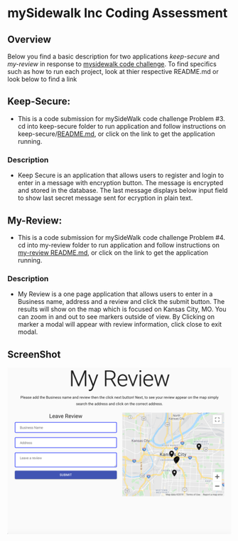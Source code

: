# mySidewalk Inc Coding Assessment

## Overview
Below you find a basic description for two applications *keep-secure* and *my-review* in response to [mysidewalk code challenge](https://github.com/mysidewalk/interview). To find specifics such as how to run each project, look at thier respective README.md or look below to find a link

## Keep-Secure:
* This is a code submission for mySideWalk code challenge Problem #3. cd into keep-secure folder to run application and follow instructions on keep-secure/[README.md](https://github.com/shanicegipson/interview/blob/master/keep-secure/README.md), or click on the link to get the application running.
### Description
* Keep Secure is an application that allows users to register and login to enter in a message with encryption button. The message is encrypted and stored in the database. The last message displays below input field to show last secret message sent for ecryption in plain text.

 
## My-Review:
* This is a code submission for mySideWalk code challenge Problem #4. cd into my-review folder to run application and follow instructions on [my-review README.md](https://github.com/shanicegipson/interview/blob/master/my-review/README.md), or click on the link to get the application running.

### Description
* My Review is a one page application that allows users to enter in a Business name, address and a review and click the submit button. The results will show on the map which is focused on Kansas City, MO. You can zoom in and out to see markers outside of view. By Clicking on marker a modal will appear with review information, click close to exit modal.

## ScreenShot
![](my-review/images/my-review%20screenshot.png)
